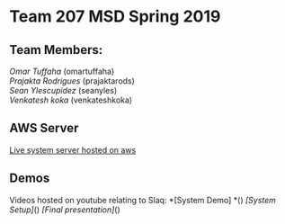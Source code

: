 # Team 207 MSD Spring 2019

## Team Members:
*Omar Tuffaha* (omartuffaha)\
*Prajakta Rodrigues* (prajaktarods)\
*Sean Ylescupidez* (seanyles)\
*Venkatesh koka* (venkateshkoka)

## AWS Server
[Live system server hosted on aws](ec2-3-91-217-103.compute-1.amazonaws.com "AWS EC2 server instance")
 
## Demos
Videos hosted on youtube relating to Slaq:
*[System Demo] *()
*[System Setup]*()
*[Final presentation]*()
